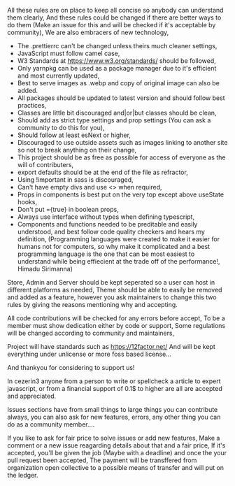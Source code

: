 All these rules are on place to keep all concise so anybody can understand them
clearly, And these rules could be changed if there are better ways to do them
(Make an issue for this and will be checked if it's acceptable by community), We
are also embracers of new technology,

- The .prettierrc can't be changed unless theirs much cleaner settings,
- JavaScript must follow camel case,
- W3 Standards at https://www.w3.org/standards/ should be followed,
- Only yarnpkg can be used as a package manager due to it's efficient and most
  currently updated,
- Best to serve images as .webp and copy of original image can also be added.
- All packages should be updated to latest version and should follow best
  practices,
- Classes are little bit discouraged and|or|but classes should be clean,
- Should add as strict type settings and prop settings (You can ask a community
  to do this for you),
- Should follow at least esNext or higher,
- Discouraged to use outside assets such as images linking to another site so
  not to break anything on their change,
- This project should be as free as possible for access of everyone as the will
  of contributers,
- export defaults should be at the end of the file as refractor,
- Using !important in sass is discouraged,
- Can't have empty divs and use <> when required,
- Props in components is best put on the very top except above useState hooks,
- Don't put ={true} in boolean props,
- Always use interface without types when defining typescript,
- Components and functions needed to be preditable and easily understood, and
  best follow code quality checkers and hears my definition, (Programming
  languages were created to make it easier for humans not for computers, so why
  make it complicated and a best programming language is the one that can be
  most easiest to understand while being effiecient at the trade off of the
  performance!, Himadu Sirimanna)

Store, Admin and Server should be kept seperated so a user can host in different
platforms as needed, Theme should be able to easily be removed and added as a
feature, however you ask maintainers to change this two rules by giving the
reasons mentioning why and accepting.

All code contributions will be checked for any errors before accept, To be a
member must show dedication either by code or support, Some regulations will be
changed according to community and maintainers,

Project will have standards such as https://12factor.net/ And will be kept
everything under unlicense or more foss based license...

And thankyou for considering to support us!

In cezerin3 anyone from a person to write or spellcheck a article to expert
javascript, or from a financial support of 0.1\$ to higher are all are accepted
and appreciated.

Issues sections have from small things to large things you can contribute
always, you can also ask for new features, errors, any other thing you can do as
a community member....

If you like to ask for fair price to solve issues or add new features, Make a
comment or a new issue reagarding details about that and a fair price, If it's
accepted, you'll be given the job (Maybe with a deadline) and once the your pull
request been accepted, The payment will be transffered from organization open
collective to a possible means of transfer and will put on the ledger.
